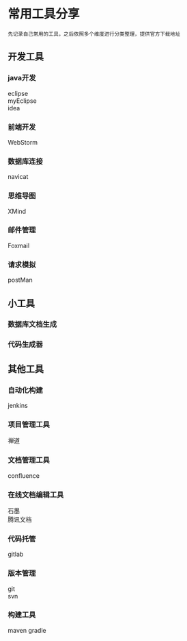 # 常用工具分享  
    先记录自己常用的工具，之后依照多个维度进行分类整理，提供官方下载地址
## 开发工具  
### java开发  
eclipse  
myEclipse  
idea  
### 前端开发  
WebStorm  
### 数据库连接  
navicat  
### 思维导图  
XMind  
### 邮件管理  
Foxmail  
###  请求模拟  
postMan  
## 小工具  
### 数据库文档生成  
### 代码生成器  
## 其他工具  
### 自动化构建  
jenkins  
### 项目管理工具  
禅道  
### 文档管理工具  
confluence  
### 在线文档编辑工具  
石墨  
腾讯文档  
### 代码托管  
gitlab
### 版本管理
git  
svn  
### 构建工具
maven
gradle